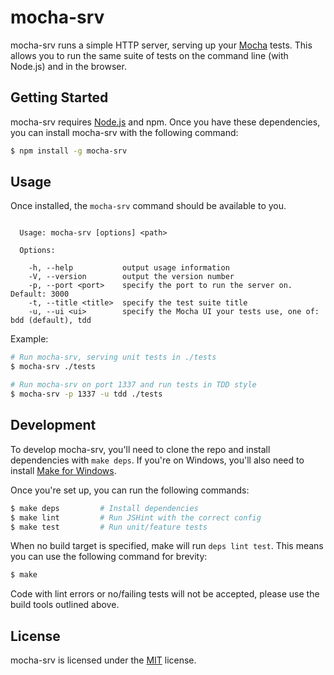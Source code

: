 

mocha-srv
=========

mocha-srv runs a simple HTTP server, serving up your [Mocha][mocha] tests. This allows you to run the same suite of tests on the command line (with Node.js) and in the browser.


Getting Started
---------------

mocha-srv requires [Node.js][node] and npm. Once you have these dependencies, you can install mocha-srv with the following command:

```sh
$ npm install -g mocha-srv
```


Usage
-----

Once installed, the `mocha-srv` command should be available to you.

```

  Usage: mocha-srv [options] <path>

  Options:

    -h, --help           output usage information
    -V, --version        output the version number
    -p, --port <port>    specify the port to run the server on. Default: 3000
    -t, --title <title>  specify the test suite title
    -u, --ui <ui>        specify the Mocha UI your tests use, one of: bdd (default), tdd

```

Example:

```sh
# Run mocha-srv, serving unit tests in ./tests
$ mocha-srv ./tests

# Run mocha-srv on port 1337 and run tests in TDD style
$ mocha-srv -p 1337 -u tdd ./tests
```


Development
-----------

To develop mocha-srv, you'll need to clone the repo and install dependencies with `make deps`. If you're on Windows, you'll also need to install [Make for Windows][make].

Once you're set up, you can run the following commands:

```sh
$ make deps         # Install dependencies
$ make lint         # Run JSHint with the correct config
$ make test         # Run unit/feature tests
```

When no build target is specified, make will run `deps lint test`. This means you can use the following command for brevity:

```sh
$ make
```

Code with lint errors or no/failing tests will not be accepted, please use the build tools outlined above.


License
-------

mocha-srv is licensed under the [MIT][mit] license.



[make]: http://gnuwin32.sourceforge.net/packages/make.htm
[mit]: http://opensource.org/licenses/mit-license.php
[mocha]: http://visionmedia.github.com/mocha/
[node]: http://nodejs.org/
